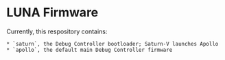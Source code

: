 
# LUNA Firmware

Currently, this respository contains:

    * `saturn`, the Debug Controller bootloader; Saturn-V launches Apollo
    * `apollo`, the default main Debug Controller firmware
